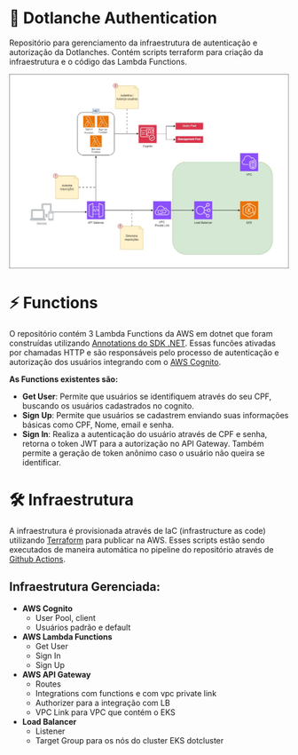 # 🔑 Dotlanche Authentication

Repositório para gerenciamento da infraestrutura de autenticação e autorização da Dotlanches. 
Contém scripts terraform para criação da infraestrutura e o código das Lambda Functions.

![arquitetura](./docs/auth_architecture.jpg)

# ⚡ Functions

O repositório contém 3 Lambda Functions da AWS em dotnet que foram construídas utilizando [Annotations do SDK .NET](https://docs.aws.amazon.com/sdk-for-net/v3/developer-guide/aws-lambda-annotations.html). Essas funcões ativadas por chamadas HTTP e são responsáveis pelo processo de autenticação e autorização dos usuários integrando com o [AWS Cognito](https://aws.amazon.com/pt/pm/cognito).

**As Functions existentes são:**

- **Get User**: Permite que usuários se identifiquem através do seu CPF, buscando os usuários cadastrados no cognito.
- **Sign Up**: Permite que usuários se cadastrem enviando suas informações básicas como CPF, Nome, email e senha.
- **Sign In**: Realiza a autenticação do usuário através de CPF e senha, retorna o token JWT para a autorização no API Gateway. Também permite a geração de token anônimo caso o usuário não queira se identificar.

# 🛠 Infraestrutura

A infraestrutura é provisionada através de IaC (infrastructure as code) utilizando [Terraform](https://www.terraform.io/) para publicar na AWS. Esses scripts estão sendo executados de maneira automática no pipeline do repositório através de [Github Actions](https://docs.github.com/pt/actions/about-github-actions/understanding-github-actions).

## Infraestrutura Gerenciada:

- **AWS Cognito**
    - User Pool, client
    - Usuários padrão e default
- **AWS Lambda Functions**
    - Get User
    - Sign In
    - Sign Up
- **AWS API Gateway**
    - Routes
    - Integrations com functions e com vpc private link
    - Authorizer para a integração com LB
    - VPC Link para VPC que contém o EKS
- **Load Balancer**
    - Listener
    - Target Group para os nós do cluster EKS dotcluster
